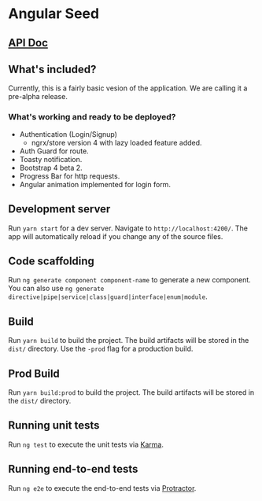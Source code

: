 # Angular Seed

## [API Doc](https://documenter.getpostman.com/view/1691659/angular-seed/77mY1dq)

## What's included?
Currently, this is a fairly basic vesion of the application. We are calling it a pre-alpha release.

### What's working and ready to be deployed?
* Authentication (Login/Signup)
  * ngrx/store version 4 with lazy loaded feature added.
* Auth Guard for route.
* Toasty notification.
* Bootstrap 4 beta 2.
* Progress Bar for http requests.
* Angular animation implemented for login form.

## Development server

Run `yarn start` for a dev server. Navigate to `http://localhost:4200/`. The app will automatically reload if you change any of the source files.

## Code scaffolding

Run `ng generate component component-name` to generate a new component. You can also use `ng generate directive|pipe|service|class|guard|interface|enum|module`.

## Build

Run `yarn build` to build the project. The build artifacts will be stored in the `dist/` directory. Use the `-prod` flag for a production build.

## Prod Build
Run `yarn build:prod` to build the project. The build artifacts will be stored in the `dist/` directory.

## Running unit tests

Run `ng test` to execute the unit tests via [Karma](https://karma-runner.github.io).

## Running end-to-end tests

Run `ng e2e` to execute the end-to-end tests via [Protractor](http://www.protractortest.org/).
